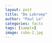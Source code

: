 ```yaml
---
layout: post
title: "De Lokroep"
author: "Paul Le"
categories: facts
tags: [sample]
image: cuba-2.jpg
---
```


